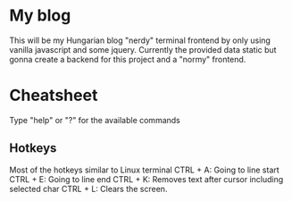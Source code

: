 # My blog

This will be my Hungarian blog "nerdy" terminal frontend by only using vanilla javascript and some jquery. Currently the provided data static but gonna create a backend for this project and a "normy" frontend.

# Cheatsheet

Type "help" or "?" for the available commands

## Hotkeys

Most of the hotkeys similar to Linux terminal
CTRL + A: Going to line start
CTRL + E: Going to line end
CTRL + K: Removes text after cursor including selected char
CTRL + L: Clears the screen.
